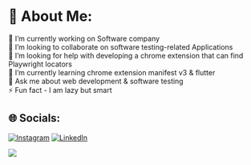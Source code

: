 # 💫 About Me:
🔭 I’m currently working on Software company<br>👯 I’m looking to collaborate on software testing-related Applications<br>🤝 I’m looking for help with developing a chrome extension that can find Playwright locators<br>🌱 I’m currently learning chrome extension manifest v3 & flutter<br>💬 Ask me about web development & software testing<br>⚡ Fun fact - I am lazy but smart


## 🌐 Socials:
 [![Instagram](https://img.shields.io/badge/Instagram-%23E4405F.svg?logo=Instagram&logoColor=white)](https://instagram.com/__sau.rav) [![LinkedIn](https://img.shields.io/badge/LinkedIn-%230077B5.svg?logo=linkedin&logoColor=white)](https://www.linkedin.com/in/saurav-kumar-49410525b?utm_source=share&utm_campaign=share_via&utm_content=profile&utm_medium=android_app)

[![](https://visitcount.itsvg.in/api?id=ortonikc&icon=6&color=0)](https://visitcount.itsvg.in)
